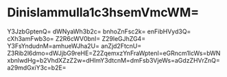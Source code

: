 # Dinislammulla1c3hsemVmcWM=
Y3JzbGptenQ=
dWNyaWh3b2c=
bnhoZnFsc2k=
enFibHVyd3Q=
cXh3amFwb3o=
Z2R6cWV0bnI=
Z29leGJhZG4=
Y3FsYndudnM=amhueWJha2U=
anZjd2FtcnU=
Z3Rib2l6dmo=dWJjbG9reHE=Z2ZqemxzYnFraWptenI=eGRncm1lcWs=bWNxbnlwdHg=b2VhdXZzZ2w=dHlmY3dtcnM=dmFsb3VjeWs=aGdzZHVrZnQ=a29mdGxiY3c=b2E=
